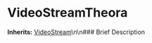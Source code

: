 #  VideoStreamTheora  
**Inherits:** [VideoStream](class_videostream)\\n\\n###  Brief Description  

